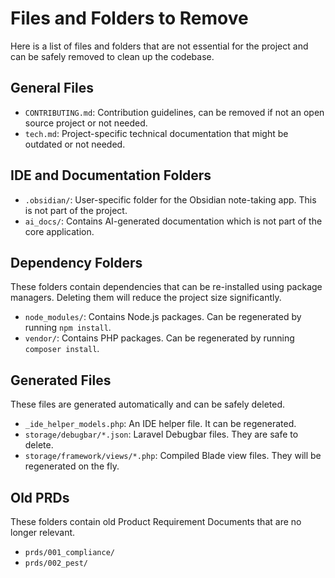 # Files and Folders to Remove

Here is a list of files and folders that are not essential for the project and can be safely removed to clean up the codebase.

## General Files

- `CONTRIBUTING.md`: Contribution guidelines, can be removed if not an open source project or not needed.
- `tech.md`: Project-specific technical documentation that might be outdated or not needed.

## IDE and Documentation Folders

- `.obsidian/`: User-specific folder for the Obsidian note-taking app. This is not part of the project.
- `ai_docs/`: Contains AI-generated documentation which is not part of the core application.

## Dependency Folders

These folders contain dependencies that can be re-installed using package managers. Deleting them will reduce the project size significantly.

- `node_modules/`: Contains Node.js packages. Can be regenerated by running `npm install`.
- `vendor/`: Contains PHP packages. Can be regenerated by running `composer install`.

## Generated Files

These files are generated automatically and can be safely deleted.

- `_ide_helper_models.php`: An IDE helper file. It can be regenerated.
- `storage/debugbar/*.json`: Laravel Debugbar files. They are safe to delete.
- `storage/framework/views/*.php`: Compiled Blade view files. They will be regenerated on the fly.

## Old PRDs

These folders contain old Product Requirement Documents that are no longer relevant.

- `prds/001_compliance/`
- `prds/002_pest/`